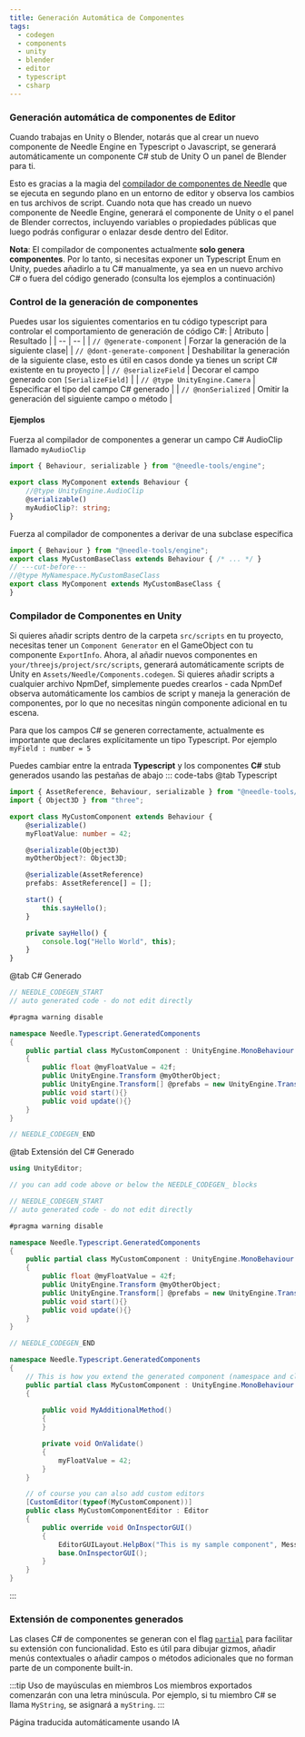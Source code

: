 ```yaml
---
title: Generación Automática de Componentes
tags:
  - codegen
  - components
  - unity
  - blender
  - editor
  - typescript
  - csharp
---
```


### Generación automática de componentes de Editor

Cuando trabajas en Unity o Blender, notarás que al crear un nuevo componente de Needle Engine en Typescript o Javascript, se generará automáticamente un componente C# stub de Unity O un panel de Blender para ti.

Esto es gracias a la magia del [compilador de componentes de Needle](https://www.npmjs.com/package/@needle-tools/needle-component-compiler) que se ejecuta en segundo plano en un entorno de editor y observa los cambios en tus archivos de script. Cuando nota que has creado un nuevo componente de Needle Engine, generará el componente de Unity o el panel de Blender correctos, incluyendo variables o propiedades públicas que luego podrás configurar o enlazar desde dentro del Editor.

**Nota**: El compilador de componentes actualmente **solo genera componentes**. Por lo tanto, si necesitas exponer un Typescript Enum en Unity, puedes añadirlo a tu C# manualmente, ya sea en un nuevo archivo C# o fuera del código generado (consulta los ejemplos a continuación)


### Control de la generación de componentes
Puedes usar los siguientes comentarios en tu código typescript para controlar el comportamiento de generación de código C#:
| Atributo | Resultado |
| -- | -- |
| `// @generate-component` | Forzar la generación de la siguiente clase|
| `// @dont-generate-component` | Deshabilitar la generación de la siguiente clase, esto es útil en casos donde ya tienes un script C# existente en tu proyecto |
| `// @serializeField` | Decorar el campo generado con `[SerializeField]` |
| `// @type UnityEngine.Camera` | Especificar el tipo del campo C# generado |
| `// @nonSerialized` | Omitir la generación del siguiente campo o método |

#### Ejemplos

Fuerza al compilador de componentes a generar un campo C# AudioClip llamado `myAudioClip`
```ts twoslash
import { Behaviour, serializable } from "@needle-tools/engine";

export class MyComponent extends Behaviour {
	//@type UnityEngine.AudioClip
	@serializable()
	myAudioClip?: string;
}

```

Fuerza al compilador de componentes a derivar de una subclase específica
```ts twoslash
import { Behaviour } from "@needle-tools/engine";
export class MyCustomBaseClass extends Behaviour { /* ... */ }
// ---cut-before---
//@type MyNamespace.MyCustomBaseClass
export class MyComponent extends MyCustomBaseClass {
}
```


### Compilador de Componentes en Unity
Si quieres añadir scripts dentro de la carpeta ``src/scripts`` en tu proyecto, necesitas tener un ``Component Generator`` en el GameObject con tu componente ``ExportInfo``.
Ahora, al añadir nuevos componentes en ``your/threejs/project/src/scripts``, generará automáticamente scripts de Unity en `Assets/Needle/Components.codegen`.
Si quieres añadir scripts a cualquier archivo NpmDef, simplemente puedes crearlos - cada NpmDef observa automáticamente los cambios de script y maneja la generación de componentes, por lo que no necesitas ningún componente adicional en tu escena.

Para que los campos C# se generen correctamente, actualmente es importante que declares explícitamente un tipo Typescript. Por ejemplo ``myField : number = 5``

Puedes cambiar entre la entrada **Typescript** y los componentes **C#** stub generados usando las pestañas de abajo
::: code-tabs
@tab Typescript
```ts twoslash
import { AssetReference, Behaviour, serializable } from "@needle-tools/engine";
import { Object3D } from "three";

export class MyCustomComponent extends Behaviour {
    @serializable()
    myFloatValue: number = 42;

    @serializable(Object3D)
    myOtherObject?: Object3D;

    @serializable(AssetReference)
    prefabs: AssetReference[] = [];

    start() {
        this.sayHello();
    }

    private sayHello() {
        console.log("Hello World", this);
    }
}
```
@tab C# Generado
```csharp
// NEEDLE_CODEGEN_START
// auto generated code - do not edit directly

#pragma warning disable

namespace Needle.Typescript.GeneratedComponents
{
	public partial class MyCustomComponent : UnityEngine.MonoBehaviour
	{
		public float @myFloatValue = 42f;
		public UnityEngine.Transform @myOtherObject;
		public UnityEngine.Transform[] @prefabs = new UnityEngine.Transform[]{ };
		public void start(){}
		public void update(){}
	}
}

// NEEDLE_CODEGEN_END
```
@tab Extensión del C# Generado
```csharp
using UnityEditor;

// you can add code above or below the NEEDLE_CODEGEN_ blocks

// NEEDLE_CODEGEN_START
// auto generated code - do not edit directly

#pragma warning disable

namespace Needle.Typescript.GeneratedComponents
{
	public partial class MyCustomComponent : UnityEngine.MonoBehaviour
	{
		public float @myFloatValue = 42f;
		public UnityEngine.Transform @myOtherObject;
		public UnityEngine.Transform[] @prefabs = new UnityEngine.Transform[]{ };
		public void start(){}
		public void update(){}
	}
}

// NEEDLE_CODEGEN_END

namespace Needle.Typescript.GeneratedComponents
{
    // This is how you extend the generated component (namespace and class name must match!)
	public partial class MyCustomComponent : UnityEngine.MonoBehaviour
	{
		
		public void MyAdditionalMethod()
		{
		}

		private void OnValidate()
		{
			myFloatValue = 42;
		}
	}

    // of course you can also add custom editors
	[CustomEditor(typeof(MyCustomComponent))]
	public class MyCustomComponentEditor : Editor
	{
		public override void OnInspectorGUI()
		{
			EditorGUILayout.HelpBox("This is my sample component", MessageType.None);
			base.OnInspectorGUI();
		}
	}
}

```
:::


### Extensión de componentes generados
Las clases C# de componentes se generan con el flag [`partial`](https://docs.microsoft.com/en-us/dotnet/csharp/programming-guide/classes-and-structs/partial-classes-and-methods) para facilitar su extensión con funcionalidad. Esto es útil para dibujar gizmos, añadir menús contextuales o añadir campos o métodos adicionales que no forman parte de un componente built-in.


:::tip Uso de mayúsculas en miembros
Los miembros exportados comenzarán con una letra minúscula. Por ejemplo, si tu miembro C# se llama ``MyString``, se asignará a ``myString``.
:::

Página traducida automáticamente usando IA